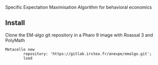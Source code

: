 Specific Expectation Maximisation Algorithm for behavioral economics

## Install

Clone the EM-algo git repository in a Pharo 9 image with Roassal 3 and PolyMath

```Smalltalk
Metacello new
        repository: 'https://gitlab.irstea.fr/anexpe/emalgo.git';
        load
```
